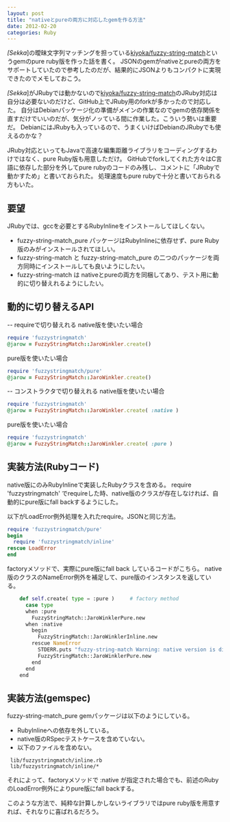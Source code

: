 ```yaml
---
layout: post
title: "nativeとpureの両方に対応したgemを作る方法"
date: 2012-02-20
categories: Ruby
---
```


*[Sekka*]の曖昧文字列マッチングを担っている[kiyoka/fuzzy-string-match](http://github.com/kiyoka/fuzzy-string-match)というgemのpure ruby版を作った話を書く。
JSONのgemがnativeとpureの両方をサポートしていたので参考したのだが、結果的にJSONよりもコンパクトに実現できたのでメモしておこう。

*[Sekka*]がJRubyでは動かないので[kiyoka/fuzzy-string-match](http://github.com/kiyoka/fuzzy-string-match)のJRuby対応は自分は必要ないのだけど、GitHub上でJRuby用のforkが多かったので対応した。
自分はDebianパッケージ化の準備がメインの作業なのでgemの依存関係を直すだけでいいのだが、気分がノッている間に作業した。こういう勢いは重要だ。
DebianにはJRubyも入っているので、うまくいけばDebianのJRubyでも使えるのかな？

JRuby対応といってもJavaで高速な編集距離ライブラリをコーディングするわけではなく、pure Ruby版も用意しただけ。
GitHubでforkしてくれた方々はC言語に依存した部分を外してpure rubyのコードのみ残し、コメントに「JRubyで動かすため」と書いておられた。
処理速度もpure rubyで十分と書いておられる方もいた。

## 要望
JRubyでは、gccを必要とするRubyInlineをインストールしてほしくない。
- fuzzy-string-match_pure パッケージはRubyInlineに依存せず、pure Ruby版のみがインストールされてほしい。
- fuzzy-string-match と fuzzy-string-match_pure の二つのパッケージを両方同時にインストールしても良いようにしたい。
- fuzzy-string-match は nativeとpureの両方を同梱してあり、テスト用に動的に切り替えれるようにしたい。

## 動的に切り替えるAPI

-- requireで切り替えれる
native版を使いたい場合
```ruby
require 'fuzzystringmatch'
@jarow = FuzzyStringMatch::JaroWinkler.create()
```

pure版を使いたい場合
```ruby
require 'fuzzystringmatch/pure'
@jarow = FuzzyStringMatch::JaroWinkler.create()
```

-- コンストラクタで切り替えれる
native版を使いたい場合
```ruby
require 'fuzzystringmatch'
@jarow = FuzzyStringMatch::JaroWinkler.create( :native )
```

pure版を使いたい場合
```ruby
require 'fuzzystringmatch'
@jarow = FuzzyStringMatch::JaroWinkler.create( :pure )
```

## 実装方法(Rubyコード)
native版にのみRubyInlineで実装したRubyクラスを含める。
require 'fuzzystringmatch' でrequireした時、native版のクラスが存在しなければ、自動的にpure版にfall backするようにした。

以下がLoadError例外処理を入れたrequire。JSONと同じ方法。

```ruby
require 'fuzzystringmatch/pure'
begin
  require 'fuzzystringmatch/inline'
rescue LoadError
end
```

factoryメソッドで、実際にpure版にfall back しているコードがこちら。
native版のクラスのNameError例外を補足して、pure版のインスタンスを返している。

```python
    def self.create( type = :pure )     # factory method
      case type
      when :pure
        FuzzyStringMatch::JaroWinklerPure.new
      when :native
        begin
          FuzzyStringMatch::JaroWinklerInline.new
        rescue NameError
          STDERR.puts "fuzzy-string-match Warning: native version is disabled. falled back to pure ruby version..."
          FuzzyStringMatch::JaroWinklerPure.new
        end
      end
    end
```

## 実装方法(gemspec)
fuzzy-string-match_pure gemパッケージは以下のようにしている。
- RubyInlineへの依存を外している。
- native版のRSpecテストケースを含めていない。
- 以下のファイルを含めない。
```
 lib/fuzzystringmatch/inline.rb
 lib/fuzzystringmatch/inline/*
```
それによって、factoryメソッドで :native が指定された場合でも、前述のRubyのLoadError例外によりpure版にfall backする。

このような方法で、純粋な計算しかしないライブラリではpure ruby版を用意すれば、それなりに喜ばれるだろう。
